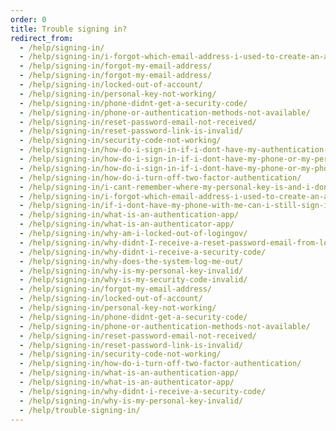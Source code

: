 ```yaml
---
order: 0
title: Trouble signing in?
redirect_from:
  - /help/signing-in/
  - /help/signing-in/i-forgot-which-email-address-i-used-to-create-an-account/
  - /help/signing-in/forgot-my-email-address/
  - /help/signing-in/forgot-my-email-address/
  - /help/signing-in/locked-out-of-account/
  - /help/signing-in/personal-key-not-working/
  - /help/signing-in/phone-didnt-get-a-security-code/
  - /help/signing-in/phone-or-authentication-methods-not-available/
  - /help/signing-in/reset-password-email-not-received/
  - /help/signing-in/reset-password-link-is-invalid/
  - /help/signing-in/security-code-not-working/
  - /help/signing-in/how-do-i-sign-in-if-i-dont-have-my-authentication-methods/
  - /help/signing-in/how-do-i-sign-in-if-i-dont-have-my-phone-or-my-personal-key/
  - /help/signing-in/how-do-i-sign-in-if-i-dont-have-my-phone-or-my-phone-number-has-changed/
  - /help/signing-in/how-do-i-turn-off-two-factor-authentication/
  - /help/signing-in/i-cant-remember-where-my-personal-key-is-and-i-dont-have-my-phone-with-me/
  - /help/signing-in/i-forgot-which-email-address-i-used-to-create-an-account/
  - /help/signing-in/if-i-dont-have-my-phone-with-me-can-i-still-sign-in/
  - /help/signing-in/what-is-an-authentication-app/
  - /help/signing-in/what-is-an-authenticator-app/
  - /help/signing-in/why-am-i-locked-out-of-logingov/
  - /help/signing-in/why-didnt-I-receive-a-reset-password-email-from-logingov/
  - /help/signing-in/why-didnt-i-receive-a-security-code/
  - /help/signing-in/why-does-the-system-log-me-out/
  - /help/signing-in/why-is-my-personal-key-invalid/
  - /help/signing-in/why-is-my-security-code-invalid/
  - /help/signing-in/forgot-my-email-address/
  - /help/signing-in/locked-out-of-account/
  - /help/signing-in/personal-key-not-working/
  - /help/signing-in/phone-didnt-get-a-security-code/
  - /help/signing-in/phone-or-authentication-methods-not-available/
  - /help/signing-in/reset-password-email-not-received/
  - /help/signing-in/reset-password-link-is-invalid/
  - /help/signing-in/security-code-not-working/
  - /help/signing-in/how-do-i-turn-off-two-factor-authentication/
  - /help/signing-in/what-is-an-authentication-app/
  - /help/signing-in/what-is-an-authenticator-app/
  - /help/signing-in/why-didnt-i-receive-a-security-code/
  - /help/signing-in/why-is-my-personal-key-invalid/
  - /help/trouble-signing-in/
---
```

